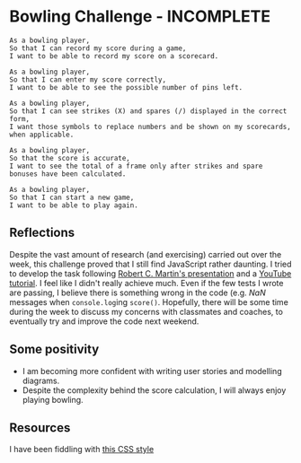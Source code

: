 Bowling Challenge - INCOMPLETE
=================

```
As a bowling player,
So that I can record my score during a game,
I want to be able to record my score on a scorecard.

As a bowling player,
So that I can enter my score correctly,
I want to be able to see the possible number of pins left.

As a bowling player,
So that I can see strikes (X) and spares (/) displayed in the correct form,
I want those symbols to replace numbers and be shown on my scorecards, when applicable.

As a bowling player,
So that the score is accurate,
I want to see the total of a frame only after strikes and spare bonuses have been calculated.

As a bowling player,
So that I can start a new game,
I want to be able to play again.
```

Reflections
----
Despite the vast amount of research (and exercising) carried out over the week, this challenge proved that I still find JavaScript rather daunting. I tried to develop the task following [Robert C. Martin's presentation](http://butunclebob.com/ArticleS.UncleBob.TheBowlingGameKata) and a [YouTube tutorial](https://www.youtube.com/watch?v=-qA_MjNmpVU). I feel like I didn't really achieve much. Even if the few tests I wrote are passing, I believe there is something wrong in the code (e.g. _NaN_ messages when `console.log`ing `score()`. Hopefully, there will be some time during the week to discuss my concerns with classmates and coaches, to eventually try and improve the code next weekend.

Some positivity
----
- I am becoming more confident with writing user stories and modelling diagrams.
- Despite the complexity behind the score calculation, I will always enjoy playing bowling.

Resources
----
I have been fiddling with [this CSS style](http://jsfiddle.net/subskybox/Lk46gjkL/)
